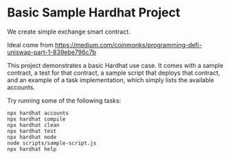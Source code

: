 # Basic Sample Hardhat Project
We create simple exchange smart contract.

Ideal come from https://medium.com/coinmonks/programming-defi-uniswap-part-1-839ebe796c7b

This project demonstrates a basic Hardhat use case. It comes with a sample contract, a test for that contract, a sample script that deploys that contract, and an example of a task implementation, which simply lists the available accounts.

Try running some of the following tasks:

```shell
npx hardhat accounts
npx hardhat compile
npx hardhat clean
npx hardhat test
npx hardhat node
node scripts/sample-script.js
npx hardhat help
```
